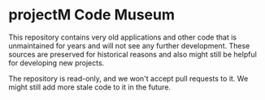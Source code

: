 projectM Code Museum
====================

This repository contains very old applications and other code that is unmaintained for years and will not see any
further development. These sources are preserved for historical reasons and also might still be helpful for developing
new projects.

The repository is read-only, and we won't accept pull requests to it. We might still add more stale code to it in the
future.